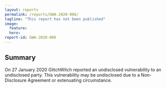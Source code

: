 ```yaml
---
layout: reports
permalink: /reports/GWA-2020-006/
tagline: "This report has not been published"
image:
  feature:
  hero:
report-id: GWA-2020-006
---
```


## Summary
On 27 January 2020 GlitchWitch reported an undisclosed vulnerability to an undisclosed party. This vulnerability may be undisclosed due to a Non-Disclosure Agreement or extenuating circumstance.
